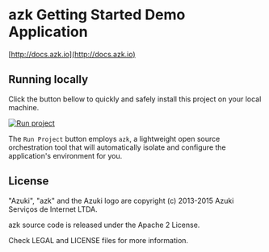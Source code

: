 # azk Getting Started Demo Application

[http://docs.azk.io](http://docs.azk.io)

## Running locally

Click the button bellow to quickly and safely install this project on your local machine.

[![Run project](https://s3-sa-east-1.amazonaws.com/assets.azk.io/run-project.png)](http://run.azk.io/start/?repo=azukiapp/azkdemo#azkfile)

The `Run Project` button employs `azk`, a lightweight open source orchestration tool that will automatically isolate and configure the application's environment for you.

## License

"Azuki", "azk" and the Azuki logo are copyright (c) 2013-2015 Azuki Serviços de Internet LTDA.

azk source code is released under the Apache 2 License.

Check LEGAL and LICENSE files for more information.
